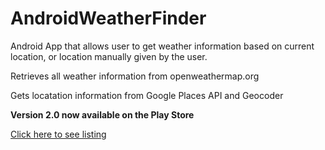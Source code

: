 # AndroidWeatherFinder
Android App that allows user to get weather information based on current location, or location manually given by the user.

Retrieves all weather information from openweathermap.org

Gets locatation information from Google Places API and Geocoder

<b> Version 2.0 now available on the Play Store</b>

<a href="https://play.google.com/store/apps/details?id=io.centeno.weatherfinder">Click here to see listing</a>
